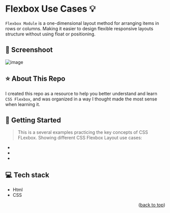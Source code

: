 <a name="readme-top"></a>
#  Flexbox Use Cases :bulb: 
`Flexbox Module`  is a one-dimensional layout method for arranging items in rows or columns. Making it easier to design flexible responsive layouts structure without using float or positioning.
  
## :camera_flash: Screenshoot
![image](https://github.com/Hager-elhwarii/Learn-CSS-Flexbox/assets/80959882/b01eca4d-9551-47dc-b0fa-b79d9658e310)

## ⭐ About This Repo
I created this repo as a resource to help you better understand and learn `CSS Flexbox`, and was organized in a way I thought made the most sense when learning it.

## 🚀 Getting Started 
> This is a several examples practicing the key concepts of CSS FLexbox. Showing different CSS Flexbox Layout use cases:

- []()
- []()
- []()
  
## 💻 Tech stack
- Html
- CSS



<p align="right">(<a href="#readme-top">back to top</a>)</p>
